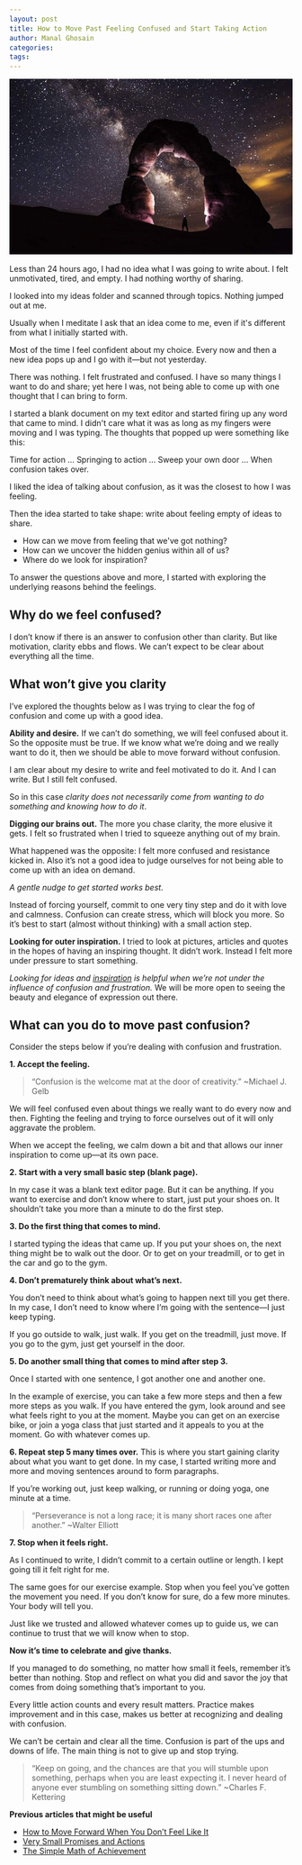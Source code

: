 ```yaml
---
layout: post
title: How to Move Past Feeling Confused and Start Taking Action
author: Manal Ghosain
categories:
tags:
---
```


![Stars at night](/images/stars.jpg)

Less than 24 hours ago, I had no idea what I was going to write about. I felt unmotivated, tired, and empty. I had nothing worthy of sharing. 

I looked into my ideas folder and scanned through topics. Nothing jumped out at me. 

Usually when I meditate I ask that an idea come to me, even if it's different from what I initially started with. 

Most of the time I feel confident about my choice. Every now and then a new idea pops up and I go with it—but not yesterday. 

There was nothing. I felt frustrated and confused. I have so many things I want to do and share; yet here I was, not being able to come up with one thought that I can bring to form. 

I started a blank document on my text editor and started firing up any word that came to mind. I didn't care what it was as long as my fingers were moving and I was typing. The thoughts that popped up were something like this: 

Time for action … Springing to action … Sweep your own door … When confusion takes over. 

I liked the idea of talking about confusion, as it was the closest to how I was feeling. 

Then the idea started to take shape: write about feeling empty of ideas to share. 

  * How can we move from feeling that we've got nothing?
  * How can we uncover the hidden genius within all of us?
  * Where do we look for inspiration?

To answer the questions above and more, I started with exploring the underlying reasons behind the feelings. 

## Why do we feel confused?

I don’t know if there is an answer to confusion other than clarity. But like motivation, clarity ebbs and flows. We can’t expect to be clear about everything all the time. 

## What won’t give you clarity

I’ve explored the thoughts below as I was trying to clear the fog of confusion and come up with a good idea. 

**Ability and desire.** If we can’t do something, we will feel confused about it. So the opposite must be true. If we know what we’re doing and we really want to do it, then we should be able to move forward without confusion. 

I am clear about my desire to write and feel motivated to do it. And I can write. But I still felt confused. 

So in this case _clarity does not necessarily come from wanting to do something and knowing how to do it_. 

**Digging our brains out.** The more you chase clarity, the more elusive it gets. I felt so frustrated when I tried to squeeze anything out of my brain. 

What happened was the opposite: I felt more confused and resistance kicked in. Also it’s not a good idea to judge ourselves for not being able to come up with an idea on demand. 

_A gentle nudge to get started works best._ 

Instead of forcing yourself, commit to one very tiny step and do it with love and calmness. Confusion can create stress, which will block you more. So it’s best to start (almost without thinking) with a small action step. 

**Looking for outer inspiration.** I tried to look at pictures, articles and quotes in the hopes of having an inspiring thought. It didn’t work. Instead I felt more under pressure to start something. 

_Looking for ideas and [inspiration](/dose-of-digital-inspiration/) is helpful when we’re not under the influence of confusion and frustration._ We will be more open to seeing the beauty and elegance of expression out there. 

## What can you do to move past confusion?

Consider the steps below if you’re dealing with confusion and frustration. 

**1. Accept the feeling.**

> “Confusion is the welcome mat at the door of creativity.” ~Michael J. Gelb

We will feel confused even about things we really want to do every now and then. Fighting the feeling and trying to force ourselves out of it will only aggravate the problem. 

When we accept the feeling, we calm down a bit and that allows our inner inspiration to come up—at its own pace. 

**2. Start with a very small basic step (blank page).** 

In my case it was a blank text editor page. But it can be anything. If you want to exercise and don’t know where to start, just put your shoes on. It shouldn’t take you more than a minute to do the first step. 

**3. Do the first thing that comes to mind.** 

I started typing the ideas that came up. If you put your shoes on, the next thing might be to walk out the door. Or to get on your treadmill, or to get in the car and go to the gym. 

**4. Don’t prematurely think about what’s next.** 

You don’t need to think about what’s going to happen next till you get there. In my case, I don’t need to know where I’m going with the sentence—I just keep typing. 

If you go outside to walk, just walk. If you get on the treadmill, just move. If you go to the gym, just get yourself in the door. 

**5. Do another small thing that comes to mind after step 3.** 

Once I started with one sentence, I got another one and another one. 

In the example of exercise, you can take a few more steps and then a few more steps as you walk. If you have entered the gym, look around and see what feels right to you at the moment. Maybe you can get on an exercise bike, or join a yoga class that just started and it appeals to you at the moment. Go with whatever comes up. 

**6. Repeat step 5 many times over.** This is where you start gaining clarity about what you want to get done. In my case, I started writing more and more and moving sentences around to form paragraphs. 

If you’re working out, just keep walking, or running or doing yoga, one minute at a time. 

> “Perseverance is not a long race; it is many short races one after another.” ~Walter Elliott

**7. Stop when it feels right.** 

As I continued to write, I didn’t commit to a certain outline or length. I kept going till it felt right for me. 

The same goes for our exercise example. Stop when you feel you’ve gotten the movement you need. If you don’t know for sure, do a few more minutes. Your body will tell you. 

Just like we trusted and allowed whatever comes up to guide us, we can continue to trust that we will know when to stop. 

**Now it’s time to celebrate and give thanks.** 

If you managed to do something, no matter how small it feels, remember it’s better than nothing. Stop and reflect on what you did and savor the joy that comes from doing something that’s important to you. 

Every little action counts and every result matters. Practice makes improvement and in this case, makes us better at recognizing and dealing with confusion. 

We can’t be certain and clear all the time. Confusion is part of the ups and downs of life. The main thing is not to give up and stop trying. 

> “Keep on going, and the chances are that you will stumble upon something, perhaps when you are least expecting it. I never heard of anyone ever stumbling on something sitting down.” ~Charles F. Kettering

**Previous articles that might be useful**

  * [How to Move Forward When You Don’t Feel Like It](/how-to-move-forward/)
  * [Very Small Promises and Actions](/very-small-promises/)
  * [The Simple Math of Achievement](/the-simple-math-of-achievement/)